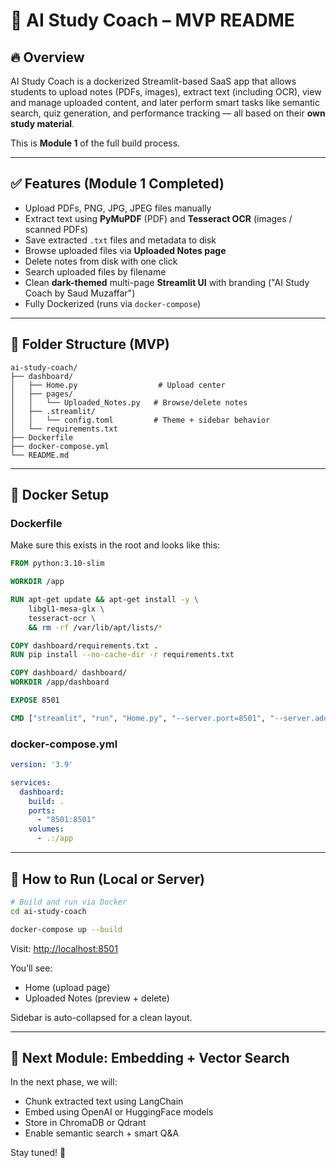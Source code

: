 # 📘 AI Study Coach – MVP README

## 🔥 Overview
AI Study Coach is a dockerized Streamlit-based SaaS app that allows students to upload notes (PDFs, images), extract text (including OCR), view and manage uploaded content, and later perform smart tasks like semantic search, quiz generation, and performance tracking — all based on their **own study material**.

This is **Module 1** of the full build process.

---

## ✅ Features (Module 1 Completed)

- Upload PDFs, PNG, JPG, JPEG files manually
- Extract text using **PyMuPDF** (PDF) and **Tesseract OCR** (images / scanned PDFs)
- Save extracted `.txt` files and metadata to disk
- Browse uploaded files via **Uploaded Notes page**
- Delete notes from disk with one click
- Search uploaded files by filename
- Clean **dark-themed** multi-page **Streamlit UI** with branding ("AI Study Coach by Saud Muzaffar")
- Fully Dockerized (runs via `docker-compose`)

---

## 📁 Folder Structure (MVP)

```
ai-study-coach/
├── dashboard/
│   ├── Home.py                  # Upload center
│   ├── pages/
│   │   └── Uploaded_Notes.py   # Browse/delete notes
│   ├── .streamlit/
│   │   └── config.toml         # Theme + sidebar behavior
│   └── requirements.txt
├── Dockerfile
├── docker-compose.yml
└── README.md
```

---

## 🐳 Docker Setup

### Dockerfile
Make sure this exists in the root and looks like this:

```dockerfile
FROM python:3.10-slim

WORKDIR /app

RUN apt-get update && apt-get install -y \
    libgl1-mesa-glx \
    tesseract-ocr \
    && rm -rf /var/lib/apt/lists/*

COPY dashboard/requirements.txt .
RUN pip install --no-cache-dir -r requirements.txt

COPY dashboard/ dashboard/
WORKDIR /app/dashboard

EXPOSE 8501

CMD ["streamlit", "run", "Home.py", "--server.port=8501", "--server.address=0.0.0.0"]
```

### docker-compose.yml

```yaml
version: '3.9'

services:
  dashboard:
    build: .
    ports:
      - "8501:8501"
    volumes:
      - .:/app
```

---

## 🚀 How to Run (Local or Server)

```bash
# Build and run via Docker
cd ai-study-coach

docker-compose up --build
```

Visit: [http://localhost:8501](http://localhost:8501)

You’ll see:
- Home (upload page)
- Uploaded Notes (preview + delete)

Sidebar is auto-collapsed for a clean layout.

---

## 🧭 Next Module: Embedding + Vector Search

In the next phase, we will:
- Chunk extracted text using LangChain
- Embed using OpenAI or HuggingFace models
- Store in ChromaDB or Qdrant
- Enable semantic search + smart Q&A

Stay tuned! 🚀

